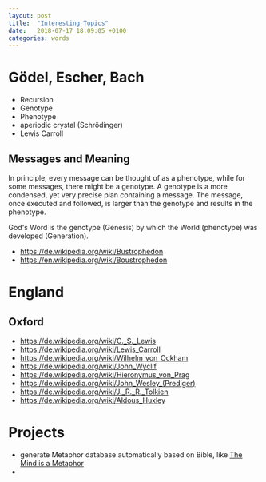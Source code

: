 ```yaml
---
layout: post
title:  "Interesting Topics"
date:   2018-07-17 18:09:05 +0100
categories: words
---
```



# Gödel, Escher, Bach

- Recursion
- Genotype
- Phenotype
- aperiodic crystal (Schrödinger)
- Lewis Carroll

## Messages and Meaning

In principle, every message can be thought of as a phenotype, while for some messages, there might be a genotype.
A genotype is a more condensed, yet very precise plan containing a message.
The message, once executed and followed, is larger than the genotype and results in the phenotype.

God's Word is the genotype (Genesis) by which the World (phenotype) was developed (Generation).

* https://de.wikipedia.org/wiki/Bustrophedon
* https://en.wikipedia.org/wiki/Boustrophedon

# England
## Oxford
* https://de.wikipedia.org/wiki/C._S._Lewis
* https://de.wikipedia.org/wiki/Lewis_Carroll
* https://de.wikipedia.org/wiki/Wilhelm_von_Ockham
* https://de.wikipedia.org/wiki/John_Wyclif
* https://de.wikipedia.org/wiki/Hieronymus_von_Prag
* https://de.wikipedia.org/wiki/John_Wesley_(Prediger)
* https://de.wikipedia.org/wiki/J._R._R._Tolkien
* https://de.wikipedia.org/wiki/Aldous_Huxley

# Projects
* generate Metaphor database automatically based on Bible, like [The Mind is a Metaphor](http://metaphors.iath.virginia.edu/book)
* 